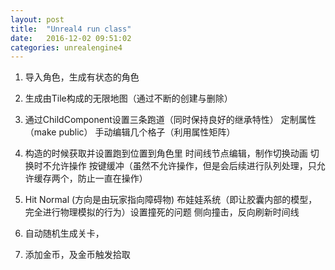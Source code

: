 ```yaml
---
layout: post
title:  "Unreal4 run class"
date:   2016-12-02 09:51:02
categories: unrealengine4
---
```


1. 导入角色，生成有状态的角色

2. 生成由Tile构成的无限地图（通过不断的创建与删除）

3. 通过ChildComponent设置三条跑道（同时保持良好的继承特性）
定制属性（make public）
手动编辑几个格子（利用属性矩阵）

4. 构造的时候获取并设置跑到位置到角色里
时间线节点编辑，制作切换动画
切换时不允许操作
按键缓冲（虽然不允许操作，但是会后续进行队列处理，只允许缓存两个，防止一直在操作）

5. Hit Normal (方向是由玩家指向障碍物)
布娃娃系统（即让胶囊内部的模型，完全进行物理模拟的行为）设置撞死的问题
侧向撞击，反向刷新时间线

6. 自动随机生成关卡，

7. 添加金币，及金币触发拾取

